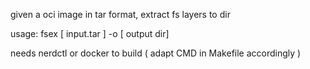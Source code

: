 given a oci image in tar format, extract fs layers to dir

usage: fsex [ input.tar ] -o [ output dir]


needs nerdctl or docker to build  ( adapt CMD in Makefile accordingly )
